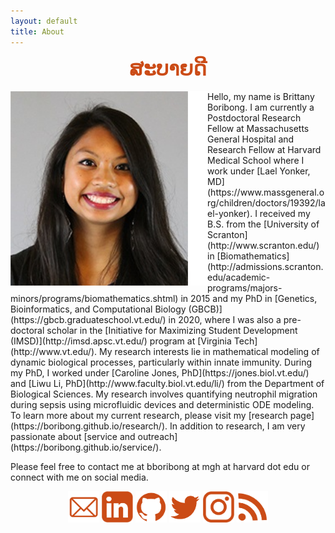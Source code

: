 ```yaml
---
layout: default
title: About
---
```


<center> <strong> <font size = "6" color = "#cb4b16"> ສະບາຍດີ </font> </strong> </center><br>
<img align="left" src="/images/BORIBONG-Headshot.png"/>
Hello, my name is Brittany Boribong. I am currently a Postdoctoral Research Fellow at Massachusetts General Hospital and Research Fellow at Harvard Medical School where I work under [Lael Yonker, MD](https://www.massgeneral.org/children/doctors/19392/lael-yonker). I received my B.S. from the [University of Scranton](http://www.scranton.edu/) in [Biomathematics](http://admissions.scranton.edu/academic-programs/majors-minors/programs/biomathematics.shtml) in 2015 and my PhD in [Genetics, Bioinformatics, and Computational Biology (GBCB)](https://gbcb.graduateschool.vt.edu/) in 2020, where I was also a pre-doctoral scholar in the [Initiative for Maximizing Student Development (IMSD)](http://imsd.apsc.vt.edu/) program at [Virginia Tech](http://www.vt.edu/). My research interests lie in mathematical modeling of dynamic biological processes, particularly within innate immunity. During my PhD, I worked under [Caroline Jones, PhD](https://jones.biol.vt.edu/) and [Liwu Li, PhD](http://www.faculty.biol.vt.edu/li/) from the Department of Biological Sciences. My research involves quantifying neutrophil migration during sepsis using microfluidic devices and deterministic ODE modeling. To learn more about my current research, please visit my [research page](https://boribong.github.io/research/). In addition to research, I am very passionate about [service and outreach](https://boribong.github.io/service/). 

Please feel free to contact me at bboribong at mgh at harvard dot edu or connect with me on social media. <br>

<center><a href="mailto:bboribong@mgh.harvard.edu"><img src="/images/Email-Icon.png" alt="mailto:boribong@vt.edu" title="boribong@vt.edu" width="50" height="50" /></a>
<a href="https://linkedin.com/in/brittany-boribong"><img src="/images/LinkedIn-Icon.png" alt="https://linkedin.com/in/brittany-boribong" title="https://linkedin.com/in/brittany-boribong" width="50" height="50" /></a>
<a href="https://github.com/boribong"><img src="/images/GitHub-Icon.png" alt="https://github.com/boribong" title="https://github.com/boribong" width="50" height="50" /></a>
<a href="https://twitter.com/bboribong_"><img src="/images/Twitter-Icon.png" alt="https://twitter.com/bboribong_" title="https://twitter.com/bboribong_" width="50" height="50" /></a>
<a href="https://instagram.com/bboribong"><img src="/images/Instagram-Icon.png" alt="https://instagram.com/bboribong" title="https://instagram.com/bboribong" width="50" height="50" /></a>
<a href="https://boribong.github.io/feed/feed.pfp-s17.xml"><img src="/images/RSS-Icon.png" alt="https://boribong.github.io/feed/feed.pfp-s17.xml" title="https://boribong.github.io/feed/feed.pfp-s17.xml" width="50" height="50" /></a></center>

